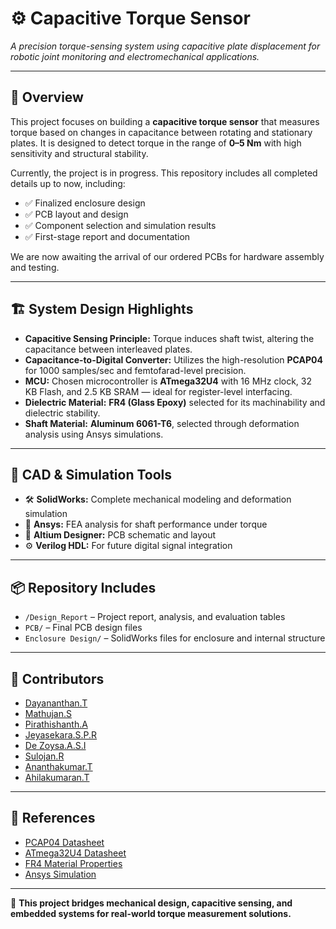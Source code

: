 # ⚙️ Capacitive Torque Sensor

*A precision torque-sensing system using capacitive plate displacement for robotic joint monitoring and electromechanical applications.*

---

## 🧩 Overview

This project focuses on building a **capacitive torque sensor** that measures torque based on changes in capacitance between rotating and stationary plates. It is designed to detect torque in the range of **0–5 Nm** with high sensitivity and structural stability.

Currently, the project is in progress. This repository includes all completed details up to now, including:

- ✅ Finalized enclosure design  
- ✅ PCB layout and design  
- ✅ Component selection and simulation results  
- ✅ First-stage report and documentation

We are now awaiting the arrival of our ordered PCBs for hardware assembly and testing.

---

## 🏗️ System Design Highlights

- **Capacitive Sensing Principle:** Torque induces shaft twist, altering the capacitance between interleaved plates.
- **Capacitance-to-Digital Converter:** Utilizes the high-resolution **PCAP04** for 1000 samples/sec and femtofarad-level precision.
- **MCU:** Chosen microcontroller is **ATmega32U4** with 16 MHz clock, 32 KB Flash, and 2.5 KB SRAM — ideal for register-level interfacing.
- **Dielectric Material:** **FR4 (Glass Epoxy)** selected for its machinability and dielectric stability.
- **Shaft Material:** **Aluminum 6061-T6**, selected through deformation analysis using Ansys simulations.

---

## 🔧 CAD & Simulation Tools

- 🛠️ **SolidWorks:** Complete mechanical modeling and deformation simulation
- 🧪 **Ansys:** FEA analysis for shaft performance under torque
- 🔌 **Altium Designer:** PCB schematic and layout
- ⚙️ **Verilog HDL:** For future digital signal integration

---

## 📦 Repository Includes

- `/Design_Report` – Project report, analysis, and evaluation tables  
- `PCB/` – Final PCB design files  
- `Enclosure Design/` – SolidWorks files for enclosure and internal structure  

---

## 👥 Contributors

- [Dayananthan.T](https://github.com/Dayananthan2021)  
- [Mathujan.S](https://github.com/)  
- [Pirathishanth.A](https://github.com/pirathi2002)  
- [Jeyasekara.S.P.R](https://github.com/)  
- [De Zoysa.A.S.I](https://github.com/)  
- [Sulojan.R](https://github.com/)  
- [Ananthakumar.T](https://github.com/ThamilezaiAnanthakumar)  
- [Ahilakumaran.T](https://github.com/)  

---

## 🔗 References

- [PCAP04 Datasheet](https://www.icap.se/download/PCap04_Datasheet.pdf)  
- [ATmega32U4 Datasheet](https://www.microchip.com/en-us/product/ATmega32U4)  
- [FR4 Material Properties](https://www.matweb.com/search/datasheet.aspx?matguid=ae92391bc6cf4d82be509b87561bb764)  
- [Ansys Simulation](https://www.ansys.com/products/structures/ansys-mechanical)

---

🚀 **This project bridges mechanical design, capacitive sensing, and embedded systems for real-world torque measurement solutions.**
